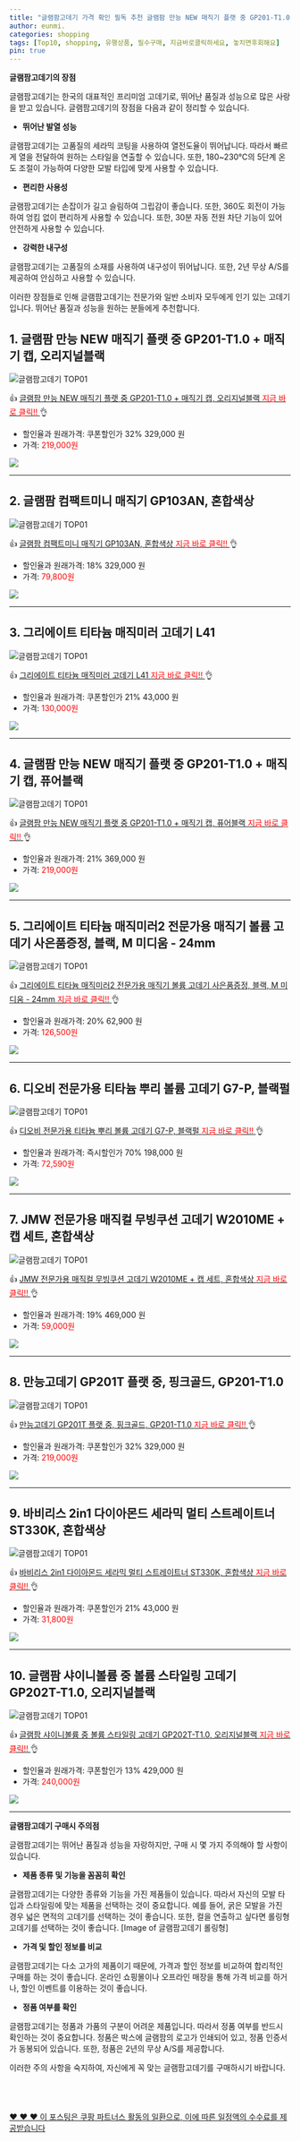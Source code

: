 ```yaml
---
title: "글램팜고데기 가격 확인 필독 추천 글램팜 만능 NEW 매직기 플랫 중 GP201-T1.0 + 매직기 캡, 오리지널블랙 비교 장점 구매가이드"
author: eunmi.
categories: shopping
tags: [Top10, shopping, 유행상품, 필수구매, 지금바로클릭하세요, 놓치면후회해요]
pin: true
---
```

**글램팜고데기의 장점**

글램팜고데기는 한국의 대표적인 프리미엄 고데기로, 뛰어난 품질과 성능으로 많은 사랑을 받고 있습니다. 글램팜고데기의 장점을 다음과 같이 정리할 수 있습니다.

* **뛰어난 발열 성능**

글램팜고데기는 고품질의 세라믹 코팅을 사용하여 열전도율이 뛰어납니다. 따라서 빠르게 열을 전달하여 원하는 스타일을 연출할 수 있습니다. 또한, 180~230℃의 5단계 온도 조절이 가능하여 다양한 모발 타입에 맞게 사용할 수 있습니다.

* **편리한 사용성**

글램팜고데기는 손잡이가 길고 슬림하여 그립감이 좋습니다. 또한, 360도 회전이 가능하여 엉킴 없이 편리하게 사용할 수 있습니다. 또한, 30분 자동 전원 차단 기능이 있어 안전하게 사용할 수 있습니다.

* **강력한 내구성**

글램팜고데기는 고품질의 소재를 사용하여 내구성이 뛰어납니다. 또한, 2년 무상 A/S를 제공하여 안심하고 사용할 수 있습니다.

이러한 장점들로 인해 글램팜고데기는 전문가와 일반 소비자 모두에게 인기 있는 고데기입니다. 뛰어난 품질과 성능을 원하는 분들에게 추천합니다.

   

## 1. 글램팜 만능 NEW 매직기 플랫 중 GP201-T1.0 + 매직기 캡, 오리지널블랙

![글램팜고데기 TOP01](https://thumbnail9.coupangcdn.com/thumbnails/remote/230x230ex/image/retail/images/1589584548737964-3fb0744f-64d6-45cf-95f8-5c754b3d1858.jpg)


👍 [글램팜 만능 NEW 매직기 플랫 중 GP201-T1.0 + 매직기 캡, 오리지널블랙 <font color=red> 지금 바로 클릭!! </font> ](https://link.coupang.com/re/AFFSDP?lptag=AF3617701&subid=GithubCoopas&pageKey=6441653603&traceid=V0-153&itemId=13946665889&vendorItemId=81195910629) 👌 


- 할인율과 원래가격: 쿠폰할인가 32%  329,000   원
- 가격: <span style='color:red'>219,000원</span>

[![](/discount_price.png)](https://link.coupang.com/re/AFFSDP?lptag=AF3617701&subid=GithubCoopas&pageKey=6441653603&traceid=V0-153&itemId=13946665889&vendorItemId=81195910629)

---


   

## 2. 글램팜 컴팩트미니 매직기 GP103AN, 혼합색상

![글램팜고데기 TOP01](https://thumbnail6.coupangcdn.com/thumbnails/remote/230x230ex/image/retail/images/974391207486335-2564d802-7f44-4ce9-a528-4a894c4e24c4.jpg)


👍 [글램팜 컴팩트미니 매직기 GP103AN, 혼합색상 <font color=red> 지금 바로 클릭!! </font> ](https://link.coupang.com/re/AFFSDP?lptag=AF3617701&subid=GithubCoopas&pageKey=2034784870&traceid=V0-153&itemId=3460127658&vendorItemId=71446498882) 👌 


- 할인율과 원래가격: 18%  329,000   원
- 가격: <span style='color:red'>79,800원</span>

[![](/discount_price.png)](https://link.coupang.com/re/AFFSDP?lptag=AF3617701&subid=GithubCoopas&pageKey=2034784870&traceid=V0-153&itemId=3460127658&vendorItemId=71446498882)

---


   

## 3. 그리에이트 티타늄 매직미러 고데기 L41

![글램팜고데기 TOP01](https://thumbnail8.coupangcdn.com/thumbnails/remote/230x230ex/image/vendor_inventory/b191/545a395f910869efac836486093c2941e76836cc8b407e8948e2fa094ce6.jpg)


👍 [그리에이트 티타늄 매직미러 고데기 L41 <font color=red> 지금 바로 클릭!! </font> ](https://link.coupang.com/re/AFFSDP?lptag=AF3617701&subid=GithubCoopas&pageKey=40731971&traceid=V0-153&itemId=19297892408&vendorItemId=86412484113) 👌 


- 할인율과 원래가격: 쿠폰할인가 21%  43,000   원
- 가격: <span style='color:red'>130,000원</span>

[![](/discount_price.png)](https://link.coupang.com/re/AFFSDP?lptag=AF3617701&subid=GithubCoopas&pageKey=40731971&traceid=V0-153&itemId=19297892408&vendorItemId=86412484113)

---


   

## 4. 글램팜 만능 NEW 매직기 플랫 중 GP201-T1.0 + 매직기 캡, 퓨어블랙

![글램팜고데기 TOP01](https://thumbnail9.coupangcdn.com/thumbnails/remote/230x230ex/image/retail/images/975465445857602-e9bb80ec-e53a-4723-830b-9974132b0f54.jpg)


👍 [글램팜 만능 NEW 매직기 플랫 중 GP201-T1.0 + 매직기 캡, 퓨어블랙 <font color=red> 지금 바로 클릭!! </font> ](https://link.coupang.com/re/AFFSDP?lptag=AF3617701&subid=GithubCoopas&pageKey=6441653603&traceid=V0-153&itemId=13946665897&vendorItemId=81195910664) 👌 


- 할인율과 원래가격: 21%  369,000   원
- 가격: <span style='color:red'>219,000원</span>

[![](/discount_price.png)](https://link.coupang.com/re/AFFSDP?lptag=AF3617701&subid=GithubCoopas&pageKey=6441653603&traceid=V0-153&itemId=13946665897&vendorItemId=81195910664)

---


   

## 5. 그리에이트 티타늄 매직미러2 전문가용 매직기 볼륨 고데기 사은품증정, 블랙, M 미디움 - 24mm

![글램팜고데기 TOP01](https://thumbnail6.coupangcdn.com/thumbnails/remote/230x230ex/image/vendor_inventory/71e2/14e8fe992ea32a35026a89ff078c9e770f81e700fdb5c12cf3ba17f1ba19.jpg)


👍 [그리에이트 티타늄 매직미러2 전문가용 매직기 볼륨 고데기 사은품증정, 블랙, M 미디움 - 24mm <font color=red> 지금 바로 클릭!! </font> ](https://link.coupang.com/re/AFFSDP?lptag=AF3617701&subid=GithubCoopas&pageKey=1795812903&traceid=V0-153&itemId=3055134102&vendorItemId=82414147332) 👌 


- 할인율과 원래가격: 20%  62,900   원
- 가격: <span style='color:red'>126,500원</span>

[![](/discount_price.png)](https://link.coupang.com/re/AFFSDP?lptag=AF3617701&subid=GithubCoopas&pageKey=1795812903&traceid=V0-153&itemId=3055134102&vendorItemId=82414147332)

---


   

## 6. 디오비 전문가용 티타늄 뿌리 볼륨 고데기 G7-P, 블랙펄

![글램팜고데기 TOP01](https://thumbnail7.coupangcdn.com/thumbnails/remote/230x230ex/image/retail/images/6511764370055166-65e46b18-9bfe-4531-9a22-f58fb15ad033.jpg)


👍 [디오비 전문가용 티타늄 뿌리 볼륨 고데기 G7-P, 블랙펄 <font color=red> 지금 바로 클릭!! </font> ](https://link.coupang.com/re/AFFSDP?lptag=AF3617701&subid=GithubCoopas&pageKey=6120561320&traceid=V0-153&itemId=11598993726&vendorItemId=78873769153) 👌 


- 할인율과 원래가격: 즉시할인가 70%  198,000   원
- 가격: <span style='color:red'>72,590원</span>

[![](/discount_price.png)](https://link.coupang.com/re/AFFSDP?lptag=AF3617701&subid=GithubCoopas&pageKey=6120561320&traceid=V0-153&itemId=11598993726&vendorItemId=78873769153)

---


   

## 7. JMW 전문가용 매직컬 무빙쿠션 고데기 W2010ME + 캡 세트, 혼합색상

![글램팜고데기 TOP01](https://thumbnail8.coupangcdn.com/thumbnails/remote/230x230ex/image/retail/images/9516321259927658-489bdb52-ad1e-4e7c-bdf0-d3c82c121c54.jpg)


👍 [JMW 전문가용 매직컬 무빙쿠션 고데기 W2010ME + 캡 세트, 혼합색상 <font color=red> 지금 바로 클릭!! </font> ](https://link.coupang.com/re/AFFSDP?lptag=AF3617701&subid=GithubCoopas&pageKey=2088245556&traceid=V0-153&itemId=3547159168&vendorItemId=71533102847) 👌 


- 할인율과 원래가격: 19%  469,000   원
- 가격: <span style='color:red'>59,000원</span>

[![](/discount_price.png)](https://link.coupang.com/re/AFFSDP?lptag=AF3617701&subid=GithubCoopas&pageKey=2088245556&traceid=V0-153&itemId=3547159168&vendorItemId=71533102847)

---


   

## 8. 만능고데기 GP201T 플랫 중, 핑크골드, GP201-T1.0

![글램팜고데기 TOP01](https://thumbnail7.coupangcdn.com/thumbnails/remote/230x230ex/image/rs_quotation_api/lutcmsle/2e9b64ddbc294bbe8cd3d3aea4be81a2.jpg)


👍 [만능고데기 GP201T 플랫 중, 핑크골드, GP201-T1.0 <font color=red> 지금 바로 클릭!! </font> ](https://link.coupang.com/re/AFFSDP?lptag=AF3617701&subid=GithubCoopas&pageKey=6441653603&traceid=V0-153&itemId=16754471431&vendorItemId=83936028674) 👌 


- 할인율과 원래가격: 쿠폰할인가 32%  329,000   원
- 가격: <span style='color:red'>219,000원</span>

[![](/discount_price.png)](https://link.coupang.com/re/AFFSDP?lptag=AF3617701&subid=GithubCoopas&pageKey=6441653603&traceid=V0-153&itemId=16754471431&vendorItemId=83936028674)

---


   

## 9. 바비리스 2in1 다이아몬드 세라믹 멀티 스트레이트너 ST330K, 혼합색상

![글램팜고데기 TOP01](https://thumbnail6.coupangcdn.com/thumbnails/remote/230x230ex/image/retail/images/128731042036209-b6dcc1a4-65fd-4b6d-a5b1-cdc6383fbff0.jpg)


👍 [바비리스 2in1 다이아몬드 세라믹 멀티 스트레이트너 ST330K, 혼합색상 <font color=red> 지금 바로 클릭!! </font> ](https://link.coupang.com/re/AFFSDP?lptag=AF3617701&subid=GithubCoopas&pageKey=5030939&traceid=V0-153&itemId=22960037&vendorItemId=3033604895) 👌 


- 할인율과 원래가격: 쿠폰할인가 21%  43,000   원
- 가격: <span style='color:red'>31,800원</span>

[![](/discount_price.png)](https://link.coupang.com/re/AFFSDP?lptag=AF3617701&subid=GithubCoopas&pageKey=5030939&traceid=V0-153&itemId=22960037&vendorItemId=3033604895)

---


   

## 10. 글램팜 샤이니볼륨 중 볼륨 스타일링 고데기 GP202T-T1.0, 오리지널블랙

![글램팜고데기 TOP01](https://thumbnail8.coupangcdn.com/thumbnails/remote/230x230ex/image/retail/images/978359149139999-7efcc87a-401c-4e4d-855e-0f4e249d85f4.jpg)


👍 [글램팜 샤이니볼륨 중 볼륨 스타일링 고데기 GP202T-T1.0, 오리지널블랙 <font color=red> 지금 바로 클릭!! </font> ](https://link.coupang.com/re/AFFSDP?lptag=AF3617701&subid=GithubCoopas&pageKey=6441653603&traceid=V0-153&itemId=14665265821&vendorItemId=81906382303) 👌 


- 할인율과 원래가격: 쿠폰할인가 13%  429,000   원
- 가격: <span style='color:red'>240,000원</span>

[![](/discount_price.png)](https://link.coupang.com/re/AFFSDP?lptag=AF3617701&subid=GithubCoopas&pageKey=6441653603&traceid=V0-153&itemId=14665265821&vendorItemId=81906382303)

---
**글램팜고데기 구매시 주의점**

글램팜고데기는 뛰어난 품질과 성능을 자랑하지만, 구매 시 몇 가지 주의해야 할 사항이 있습니다.

* **제품 종류 및 기능을 꼼꼼히 확인**

글램팜고데기는 다양한 종류와 기능을 가진 제품들이 있습니다. 따라서 자신의 모발 타입과 스타일링에 맞는 제품을 선택하는 것이 중요합니다. 예를 들어, 굵은 모발을 가진 경우 넓은 면적의 고데기를 선택하는 것이 좋습니다. 또한, 컬을 연출하고 싶다면 롤링형 고데기를 선택하는 것이 좋습니다.
[Image of 글램팜고데기 롤링형]

* **가격 및 할인 정보를 비교**

글램팜고데기는 다소 고가의 제품이기 때문에, 가격과 할인 정보를 비교하여 합리적인 구매를 하는 것이 좋습니다. 온라인 쇼핑몰이나 오프라인 매장을 통해 가격 비교를 하거나, 할인 이벤트를 이용하는 것이 좋습니다.

* **정품 여부를 확인**

글램팜고데기는 정품과 가품의 구분이 어려운 제품입니다. 따라서 정품 여부를 반드시 확인하는 것이 중요합니다. 정품은 박스에 글램팜의 로고가 인쇄되어 있고, 정품 인증서가 동봉되어 있습니다. 또한, 정품은 2년의 무상 A/S를 제공합니다.

이러한 주의 사항을 숙지하여, 자신에게 꼭 맞는 글램팜고데기를 구매하시기 바랍니다.<br><br><br><br><br> [ ❤ ❤ ❤ 이 포스팅은 쿠팡 파트너스 활동의 일환으로, 이에 따른 일정액의 수수료를 제공받습니다](https://link.coupang.com/a/bcEFyh)